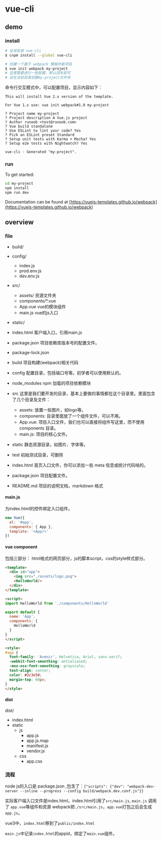 # vue-cli

## demo
### install
``` bash
# 全局安装 vue-cli
$ cnpm install --global vue-cli

# 创建一个基于 webpack 模板的新项目
$ vue init webpack my-project
# 这里需要进行一些配置，默认回车即可
# 会在当前目录创建my-project文件夹
```

命令行交互模式中，可以配置项目，显示内容如下：
```
This will install Vue 2.x version of the template.

For Vue 1.x use: vue init webpack#1.0 my-project

? Project name my-project
? Project description A Vue.js project
? Author runoob <test@runoob.com>
? Vue build standalone
? Use ESLint to lint your code? Yes
? Pick an ESLint preset Standard
? Setup unit tests with Karma + Mocha? Yes
? Setup e2e tests with Nightwatch? Yes

vue-cli · Generated "my-project".
```


### run

To get started:
``` bash
cd my-project
npm install
npm run dev
```
Documentation can be found at [https://vuejs-templates.github.io/webpack](https://vuejs-templates.github.io/webpack)

## overview

### file

- build/
- config/
  - index.js
  - prod.env.js
  - dev.env.js
- src/
  - assets/   资源文件夹
  - components/*.vue
  - App.vue   vue的模块组件
  - main.js   vue的js入口
- static/
- index.html  客户端入口，引用main.js
- package.json  项目依赖库版本号的配置文件。
- package-lock.json



- build	项目构建(webpack)相关代码
- config	配置目录，包括端口号等。初学者可以使用默认的。
- node_modules	npm 加载的项目依赖模块
- src	这里是我们要开发的目录，基本上要做的事情都在这个目录里。里面包含了几个目录及文件：
  - assets: 放置一些图片，如logo等。
  - components: 目录里面放了一个组件文件，可以不用。
  - App.vue: 项目入口文件，我们也可以直接将组件写这里，而不使用 components 目录。
  - main.js: 项目的核心文件。
- static	静态资源目录，如图片、字体等。
- test	初始测试目录，可删除
- index.html	首页入口文件，你可以添加一些 meta 信息或统计代码啥的。
- package.json	项目配置文件。
- README.md	项目的说明文档，markdown 格式



#### main.js
为index.html的控件绑定入口组件。
``` js
new Vue({
  el: '#app',
  components: { App },
  template: '<App/>'
})
```

#### vue component

包括三部分： html格式的网页部分，js的脚本script，css的style样式部分。

``` html
<template>
  <div id="app">
    <img src="./assets/logo.png">
    <HelloWorld/>
  </div>
</template>

<script>
import HelloWorld from './components/HelloWorld'

export default {
  name: 'App',
  components: {
    HelloWorld
  }
}
</script>

<style>
#app {
  font-family: 'Avenir', Helvetica, Arial, sans-serif;
  -webkit-font-smoothing: antialiased;
  -moz-osx-font-smoothing: grayscale;
  text-align: center;
  color: #2c3e50;
  margin-top: 60px;
}
</style>
```

#### dist
dist/
* index.html
* static
    * js
        * app.js
        * app.js.map
        * manifest.js
        * vendor.js
    * css
        * app.css

### 流程
node js的入口是 package.json ,包含了：`{"scripts": {"dev": "webpack-dev-server --inline --progress --config build/webpack.dev.conf.js"}}`

实际客户端入口文件是index.html，index.html引用了`src/main.js`, `main.js` 调用了 `app.vue`等组件和资源
webpack把`./src/main.js`，`app.vue`打包之后会生成`app.js`。

vue3中，`index.html`移到了`public/index.html`

`main.js`中记录`index.html`的appid，绑定了`main.vue`组件。

  